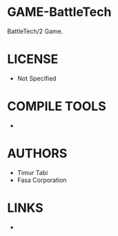 GAME-BattleTech
===============

BattleTech/2 Game. 

LICENSE
===============
* Not Specified

COMPILE TOOLS
===============
* 
 
AUTHORS
===============
* Timur Tabi
* Fasa Corporation

LINKS
===============
* 



